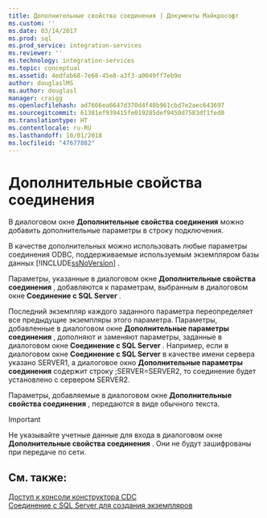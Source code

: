 ```yaml
---
title: Дополнительные свойства соединения | Документы Майкрософт
ms.custom: ''
ms.date: 03/14/2017
ms.prod: sql
ms.prod_service: integration-services
ms.reviewer: ''
ms.technology: integration-services
ms.topic: conceptual
ms.assetid: 4edfab68-7e68-45e8-a3f3-a0049ff7eb9e
author: douglaslMS
ms.author: douglasl
manager: craigg
ms.openlocfilehash: ad7666ea6647d370d4f40b961cbd7e2aec643697
ms.sourcegitcommit: 61381ef939415fe019285def9450d7583df1fed0
ms.translationtype: HT
ms.contentlocale: ru-RU
ms.lasthandoff: 10/01/2018
ms.locfileid: "47677882"
---
```

# <a name="advanced-connection-properties"></a>Дополнительные свойства соединения
  В диалоговом окне **Дополнительные свойства соединения** можно добавить дополнительные параметры в строку подключения.  
  
 В качестве дополнительных можно использовать любые параметры соединения ODBC, поддерживаемые используемым экземпляром базы данных [!INCLUDE[ssNoVersion](../../includes/ssnoversion-md.md)] .  
  
 Параметры, указанные в диалоговом окне **Дополнительные свойства соединения** , добавляются к параметрам, выбранным в диалоговом окне **Соединение с SQL Server** .  
  
 Последний экземпляр каждого заданного параметра переопределяет все предыдущие экземпляры этого параметра. Параметры, добавленные в диалоговом окне **Дополнительные параметры соединения** , дополняют и заменяют параметры, заданные в диалоговом окне **Соединение с SQL Server** . Например, если в диалоговом окне **Соединение с SQL Server** в качестве имени сервера указано SERVER1, а диалоговое окно **Дополнительные параметры соединения** содержит строку ;SERVER=SERVER2, то соединение будет установлено с сервером SERVER2.  
  
 Параметры, добавляемые в диалоговом окне **Дополнительные свойства соединения** , передаются в виде обычного текста.  
  
> [!IMPORTANT]  
>  Не указывайте учетные данные для входа в диалоговом окне **Дополнительные свойства соединения** . Они не будут зашифрованы при передаче по сети.  
  
## <a name="see-also"></a>См. также:  
 [Доступ к консоли конструктора CDC](../../integration-services/change-data-capture/access-the-cdc-designer-console.md)   
 [Соединение с SQL Server для создания экземпляров](../../integration-services/change-data-capture/sql-server-connection-for-instance-creation.md)  
  
  
